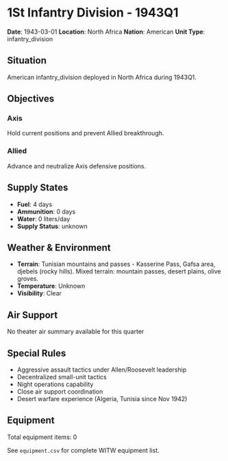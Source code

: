 # 1St Infantry Division - 1943Q1

**Date**: 1943-03-01
**Location**: North Africa
**Nation**: American
**Unit Type**: infantry_division

## Situation

American infantry_division deployed in North Africa during 1943Q1.

## Objectives

### Axis
Hold current positions and prevent Allied breakthrough.

### Allied
Advance and neutralize Axis defensive positions.

## Supply States

- **Fuel**: 4 days
- **Ammunition**: 0 days
- **Water**: 0 liters/day
- **Supply Status**: unknown

## Weather & Environment

- **Terrain**: Tunisian mountains and passes - Kasserine Pass, Gafsa area, djebels (rocky hills). Mixed terrain: mountain passes, desert plains, olive groves.
- **Temperature**: Unknown
- **Visibility**: Clear

## Air Support

No theater air summary available for this quarter

## Special Rules

- Aggressive assault tactics under Allen/Roosevelt leadership
- Decentralized small-unit tactics
- Night operations capability
- Close air support coordination
- Desert warfare experience (Algeria, Tunisia since Nov 1942)

## Equipment

Total equipment items: 0

See `equipment.csv` for complete WITW equipment list.
